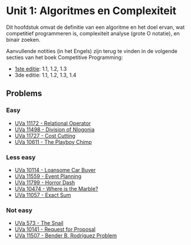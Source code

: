 # Unit 1: Algoritmes en Complexiteit
Dit hoofdstuk omvat de definitie van een algoritme en het doel ervan, wat competitief programmeren is, complexiteit analyse (grote O notatie), en binair zoeken.

Aanvullende notities (in het Engels) zijn terug te vinden in de volgende secties van het boek Competitive Programming:

- [1ste editie](http://www.comp.nus.edu.sg/~stevenha/myteaching/competitive_programming/cp1.pdf): 1.1, 1.2, 1.3
- 3de editie: 1.1, 1.2, 1.3, 1.4

## Problems

### Easy
- [UVa 11172 - Relational Operator](https://uva.onlinejudge.org/index.php?option=com_onlinejudge&Itemid=8&page=show_problem&problem=2113&category=)
- [UVa 11498 - Division of Nlogonia](https://uva.onlinejudge.org/index.php?option=com_onlinejudge&Itemid=8&page=show_problem&problem=2493&category=)
- [UVa 11727 - Cost Cutting](https://uva.onlinejudge.org/index.php?option=com_onlinejudge&Itemid=8&page=show_problem&problem=2827&category=)
- [UVa 10611 - The Playboy Chimp](https://uva.onlinejudge.org/index.php?option=com_onlinejudge&Itemid=8&page=show_problem&problem=1552&category=)

### Less easy
- [UVa 10114 - Loansome Car Buyer](https://uva.onlinejudge.org/index.php?option=com_onlinejudge&Itemid=8&page=show_problem&problem=1055&category=)
- [UVa 11559 - Event Planning](https://uva.onlinejudge.org/index.php?option=com_onlinejudge&Itemid=8&page=show_problem&problem=2595&category=)
- [UVa 11799 - Horror Dash](https://uva.onlinejudge.org/index.php?option=com_onlinejudge&Itemid=8&page=show_problem&problem=2899&category=)
- [UVa 10474 - Where is the Marble?](https://uva.onlinejudge.org/index.php?option=com_onlinejudge&Itemid=8&page=show_problem&problem=1415&category=)
- [UVa 11057 - Exact Sum](https://uva.onlinejudge.org/index.php?option=com_onlinejudge&Itemid=8&page=show_problem&problem=1998&category=)

### Not easy
- [UVa 573 - The Snail](https://uva.onlinejudge.org/index.php?option=com_onlinejudge&Itemid=8&page=show_problem&problem=514&category=)
- [UVa 10141 - Request for Proposal](https://uva.onlinejudge.org/index.php?option=com_onlinejudge&Itemid=8&page=show_problem&problem=1082&category=)
- [UVa 11507 - Bender B. Rodríguez Problem](https://uva.onlinejudge.org/index.php?option=com_onlinejudge&Itemid=8&page=show_problem&problem=2502&category=)
